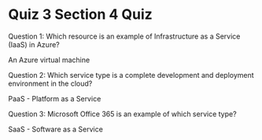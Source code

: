 # Quiz 3 Section 4 Quiz

Question 1:
Which resource is an example of Infrastructure as a Service (IaaS) in Azure?

An Azure virtual machine

Question 2:
Which service type is a complete development and deployment environment in the cloud?

PaaS - Platform as a Service

Question 3:
Microsoft Office 365 is an example of which service type?

SaaS - Software as a Service
